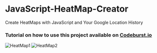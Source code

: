 # JavaScript-HeatMap-Creator
Create HeatMaps with JavaScript and Your Google Location History

### Tutorial on how to use this project available on [Codeburst.io](https://codeburst.io/how-i-created-a-heatmap-of-my-location-history-with-javascript-google-maps-972a2d1be240)

![HeatMap1](https://cdn-images-1.medium.com/max/2000/1*8HYrKM5hCxXsSS-FYV6rsQ.png)
![HeatMap2](https://cdn-images-1.medium.com/max/1080/1*D1Yvm6_68o3K280VivTnvQ.png)
